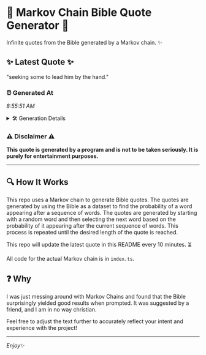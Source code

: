 # 📖 Markov Chain Bible Quote Generator 📖

Infinite quotes from the Bible generated by a Markov chain. ✨

## ✨ Latest Quote ✨
"seeking some to lead him by the hand."

### ⏰ Generated At
*8:55:51 AM*

<details>
    <summary>🛠️ Generation Details</summary>
    <p>
        <strong>🌱 Seed:</strong> seeking<br>
        <strong>🔄 Iterations:</strong> 7<br>
        <strong>📜 Context History:</strong><br>[ seeking ]: some<br>[ seeking, some ]: to<br>[ seeking, some, to ]: lead<br>[ seeking, some, to, lead ]: him<br>[ seeking, some, to, lead, him ]: by<br>[ seeking, some, to, lead, him, by ]: the<br>[ some, to, lead, him, by, the ]: hand.<br>
    </p>
</details>

### ⚠️ Disclaimer ⚠️
**This quote is generated by a program and is not to be taken seriously. It is purely for entertainment purposes.**

---

## 🔍 How It Works

This repo uses a Markov chain to generate Bible quotes. The quotes are generated by using the Bible as a dataset to find the probability of a word appearing after a sequence of words. The quotes are generated by starting with a random word and then selecting the next word based on the probability of it appearing after the current sequence of words. This process is repeated until the desired length of the quote is reached.

This repo will update the latest quote in this README every 10 minutes. ⏳

All code for the actual Markov chain is in `index.ts`.

## ❓ Why

I was just messing around with Markov Chains and found that the Bible surprisingly yielded good results when prompted. 
It was suggested by a friend, and I am in no way christian.

Feel free to adjust the text further to accurately reflect your intent and experience with the project!

---

*Enjoy*✨
